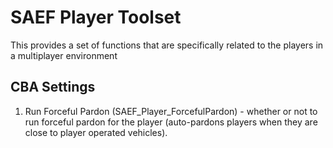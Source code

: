 # SAEF Player Toolset
This provides a set of functions that are specifically related to the players in a multiplayer environment

## CBA Settings
1. Run Forceful Pardon (SAEF_Player_ForcefulPardon) - whether or not to run forceful pardon for the player (auto-pardons players when they are close to player operated vehicles).
